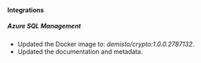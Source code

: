 
#### Integrations

##### Azure SQL Management
- Updated the Docker image to: *demisto/crypto:1.0.0.2787132*.
- Updated the documentation and metadata. 

